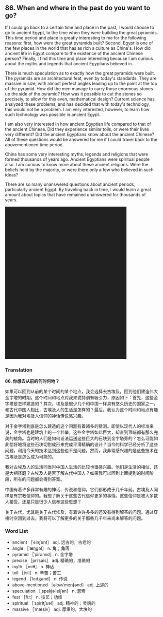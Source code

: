 ## 86. When and where in the past do you want to go?

If I could go back to a certain time and place in the past, I would choose to go to ancient Egypt, to the time when they were building the great pyramids. This time period and place is greatly interesting to me for the following reasons: first, how were the great pyramids built? Second, Egypt is one of the few places in the world that has as rich a culture as China's. How did ancient life in Egypt compare to the existence of the ancient Chinese person? Finally, I find this time and place interesting because I am curious about the myths and legends that ancient Egyptians believed in.

There is much speculation as to exactly how the great pyramids were built. The pyramids are an architectural feat, even by today's standards. They are massive in size, with almost perfect angles leading up to the point at the top of the pyramid. How did the men manage to carry those enormous stones up the side of the pyramid? How was it possible to cut the stones so precisely, to allow for this even, mathematical design? Current science has analyzed these problems, and has decided that with today's technology, this would not be a problem. I am very interested, however, to learn how such technology was possible in ancient Egypt.

I am also very interested in how ancient Egyptian life compared to that of the ancient Chinese. Did they experience similar toils, or were their lives very different? Did the ancient Egyptians know about the ancient Chinese? All of these questions would be answered for me if I could travel back to the abovementioned time period.

China has some very interesting myths, legends and religions that were formed thousands of years ago. Ancient Egyptians were spiritual people also. I am curious to know more about these ancient religions. Were the beliefs held by the majority, or were there only a few who believed in such ideas?

There are so many unanswered questions about ancient periods, particularly ancient Egypt. By traveling back in time, I would learn a great amount about topics that have remained unanswered for thousands of years.

![](images/padding_400x500.png)

### Translation

**86. 你想去从前的何时何地？**

如果可以回到从前的某个时间的某个地点，我会选择去古埃及，回到他们建造伟大金字塔的时期。这个时间和地点对我来说特别有吸引力，原因如下：首先，这些金字塔是怎样建造的？其次，埃及是很少几个和中国一样具有悠久历史的国家之一，和古代中国人相比，古埃及人的生活是怎样的？最后，我认为这个时间和地点有趣是因为我对埃及人信仰的神话传说感兴趣。

对于金字塔到底是怎么建造的这个问题有着诸多的猜测。即使以现代人的标准来说，金字塔也是建筑上的一个壮举。这些金字塔如此巨大，却直到顶端都有那么完美的棱角。当时的人们是如何设法运送这些巨大的石块到金字塔旁的？怎么可能如此恰好地将这些石块切割成形来完成平滑精确的设计？当今的科学已经分析了这些问题，利用今天的技术达到这些也不是问题。然而，我非常感兴趣的是这些技术在古埃及是怎么成为可能的。

我对古埃及人的生活同当时中国人生活的比较也很感兴趣。他们是生活的相似、还是大相径庭？古埃及人是否了解古代中国人？如果我可以回到上面提到的时间阶段，所有的问题都会得到答案。

中国有着许多非常有趣的神话、传说和信仰，它们都形成于几千年前。古埃及人同样是有宗教信仰的。我想了解关于这些古代信仰更多的事情。这些信仰是被大多数人接受，还是只是很少人信奉这些思想？

关于古代，尤其是关于古代埃及，有着许许多多的还没有得到解答的问题。通过穿梭时空回到过去，我将可以了解更多的关于那些几千年来尚未解答的问题。

### Word List

+ ancient ［ˈeinʃənt］ adj. 远古的，古老的
+ angle ［ˈæŋgəl］ n. 角；角落
+ pyramid ［ˈpirəmid］ n. 金字塔
+ precise ［priˈsais］ adj. 精确的，准确的
+ myth ［miθ］ n. 神话
+ toil ［tɔil］ n. 辛苦；苦工
+ legend ［ˈledʒənd］ n. 传说
+ above-mentioned ［əˌbʌvˈmenʃənd］ adj. 上述的
+ speculation ［ˌspekjəˈleiʃən］ n. 思索
+ feat ［fi:t］ n. 技艺；功绩
+ spiritual ［ˈspiritʃuəl］ adj. 精神的；灵魂的
+ massive ［ˈmæsiv］ adj. 厚重的，大块的  


